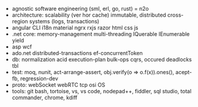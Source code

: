 * agnostic software engineering (sml, erl, go, rust) = n2o
* architecture: scalability (ver hor cache) immutable, distributed cross-region systems (logs, transactions)
* angular CLI i18n material ngrx rxjs razor html css js
* .net core: memory-management multi-threading IQuerable IEnumerable yield
* asp wcf
* ado.net distributed-transactions ef-concurrentToken
* db: normalization acid execution-plan bulk-ops cqrs, occured deadlocks tbl
* test: moq, nunit, act-arrange-assert, obj.verify(o => o.f(x)).ones(), acept-fb, regression-dev
* proto: webSocket webRTC tcp osi OS
* tools: git bash, tortoise, vs, vs code, nodepad++, fiddler, sql studio, total commander, chrome, kdiff
